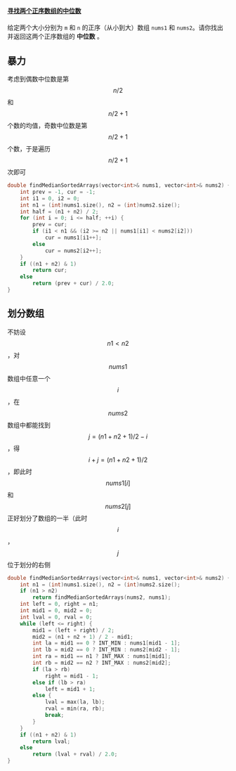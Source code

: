 #### [寻找两个正序数组的中位数](https://leetcode-cn.com/problems/median-of-two-sorted-arrays/)

给定两个大小分别为 `m` 和 `n` 的正序（从小到大）数组 `nums1` 和 `nums2`。请你找出并返回这两个正序数组的 **中位数** 。



## 暴力

考虑到偶数中位数是第$$n/2$$和$$n/2+1$$个数的均值，奇数中位数是第$$n/2+1$$个数，于是遍历$$n/2+1$$次即可

```c++
double findMedianSortedArrays(vector<int>& nums1, vector<int>& nums2) {
	int prev = -1, cur = -1;
	int i1 = 0, i2 = 0;
	int n1 = (int)nums1.size(), n2 = (int)nums2.size();
	int half = (n1 + n2) / 2;
	for (int i = 0; i <= half; ++i) {
		prev = cur;
		if (i1 < n1 && (i2 >= n2 || nums1[i1] < nums2[i2]))
			cur = nums1[i1++];
		else
			cur = nums2[i2++];
	}
	if ((n1 + n2) & 1)
		return cur;
	else
		return (prev + cur) / 2.0;
}
```



## 划分数组

不妨设$$n1<n2$$，对$$nums1$$数组中任意一个$$i$$，在$$nums2$$数组中都能找到$$j=(n1+n2+1)/2-i$$，得$$i+j=(n1+n2+1)/2$$，即此时$$nums1[i]$$和$$nums2[j]$$正好划分了数组的一半（此时$$i$$，$$j$$位于划分的右侧

```c++
double findMedianSortedArrays(vector<int>& nums1, vector<int>& nums2) {
	int n1 = (int)nums1.size(), n2 = (int)nums2.size();
	if (n1 > n2)
		return findMedianSortedArrays(nums2, nums1);
	int left = 0, right = n1;
	int mid1 = 0, mid2 = 0;
	int lval = 0, rval = 0;
	while (left <= right) {
		mid1 = (left + right) / 2;
		mid2 = (n1 + n2 + 1) / 2 - mid1;
		int la = mid1 == 0 ? INT_MIN : nums1[mid1 - 1];
		int lb = mid2 == 0 ? INT_MIN : nums2[mid2 - 1];
		int ra = mid1 == n1 ? INT_MAX : nums1[mid1];
		int rb = mid2 == n2 ? INT_MAX : nums2[mid2];
		if (la > rb)
			right = mid1 - 1;
		else if (lb > ra)
			left = mid1 + 1;
		else {
			lval = max(la, lb);
			rval = min(ra, rb);
			break;
		}
	}
	if ((n1 + n2) & 1)
		return lval;
	else
		return (lval + rval) / 2.0;
}
```

